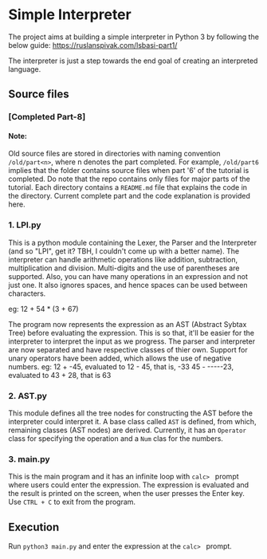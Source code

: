# Simple Interpreter
The project aims at building a simple interpreter in Python 3 by following the below guide:
https://ruslanspivak.com/lsbasi-part1/

The interpreter is just a step towards the end goal of creating an interpreted language.

## Source files
### [Completed Part-8]

#### Note:
Old source files are stored in directories with naming convention `/old/part<n>`, where n denotes the part completed. For example, `/old/part6` implies that the folder contains source files when part '6' of the tutorial is completed. Do note that the repo contains only files for major parts of the tutorial. Each directory contains a `README.md` file that explains the code in the directory. Current complete part and the code explanation is provided here.


### 1. LPI.py
This is a python module containing the Lexer, the Parser and the Interpreter (and so "LPI", get it? TBH, I couldn't come up with a better name). The interpreter can handle arithmetic operations like addition, subtraction, multiplication and division. Multi-digits and the use of parentheses are supported. Also, you can have many operations in an expression and not just one. It also ignores spaces, and hence spaces can be used between characters. 

eg: 12 + 54 * (3 + 67)

The program now represents the expression as an AST (Abstract Sybtax Tree) before evaluating the expression. This is so that, it'll be easier for the interpreter to interpret the input as we progress. The parser and interpreter are now separated and have respective classes of thier own.
Support for unary operators have been added, which allows the use of negative numbers.
eg: 12 + -45, evaluated to 12 - 45, that is, -33
    45 - -----23, evaluated to 43 + 28, that is 63

### 2. AST.py
This module defines all the tree nodes for constructing the AST before the interpreter could interpret it. A base class called `AST` is defined, from which, remaining classes (AST nodes) are derived. Currently, it has an `Operator` class for specifying the operation and a `Num` clas for the numbers.

### 3. main.py
This is the main program and it has an infinite loop with `calc> ` prompt where users could enter the expression. The expression is evaluated and the result is printed on the screen, when the user presses the Enter key. Use `CTRL + C` to exit from the program.

## Execution

Run `python3 main.py` and enter the expression at the `calc> ` prompt.